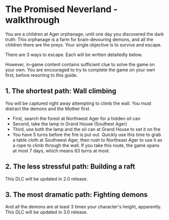 # The Promised Neverland - walkthrough
You are a children at Ager orphanage, until one day you discovered the dark truth: This orphanage is a farm for brain-devouring demons, and all the children there are the preys. Your single objective is to survive and escape.

There are 3 ways to escape. Each will be written detailedly below.

However, in-game content contains sufficient clue to solve the game on your own. You are encouraged to try to complete the game on your own first, before resorting to this guide.

## 1. The shortest path: Wall climbing
You will be captured right away attempting to climb the wall. You must distract the demons and the Mother first.
- First, search the forest at Northwest Ager for a hidden oil can
- Second, take the lamp in Grand House (Southest Ager)
- Third, use both the lamp and the oil can at Grand House to set it on fire
- You have 5 turns before the fire is put out. Quickly use this time to grab a table cloth at Southwest Ager, then rush to Northeast Ager to use it as a rope to climb through the wall.
If you take this route, the game spans at most 7 days, which means 63 turns at most.

## 2. The less stressful path: Building a raft
This DLC will be updated in 2.0 release.

## 3. The most dramatic path: Fighting demons
And all the demons are at least 3 times your character's height, apparently.
This DLC will be updated in 3.0 release.